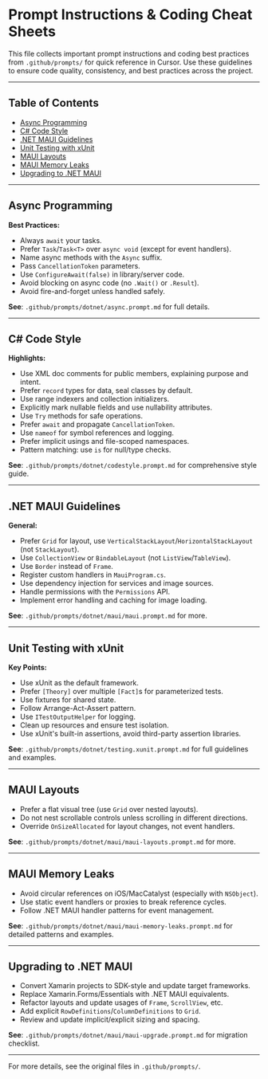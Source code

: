 # Prompt Instructions & Coding Cheat Sheets

This file collects important prompt instructions and coding best practices from `.github/prompts/` for quick reference in Cursor. Use these guidelines to ensure code quality, consistency, and best practices across the project.

---

## Table of Contents

- [Async Programming](#async-programming)
- [C# Code Style](#c-code-style)
- [.NET MAUI Guidelines](#net-maui-guidelines)
- [Unit Testing with xUnit](#unit-testing-with-xunit)
- [MAUI Layouts](#maui-layouts)
- [MAUI Memory Leaks](#maui-memory-leaks)
- [Upgrading to .NET MAUI](#upgrading-to-net-maui)

---

## Async Programming

**Best Practices:**
- Always `await` your tasks.
- Prefer `Task`/`Task<T>` over `async void` (except for event handlers).
- Name async methods with the `Async` suffix.
- Pass `CancellationToken` parameters.
- Use `ConfigureAwait(false)` in library/server code.
- Avoid blocking on async code (no `.Wait()` or `.Result`).
- Avoid fire-and-forget unless handled safely.

**See**: `.github/prompts/dotnet/async.prompt.md` for full details.

---

## C# Code Style

**Highlights:**
- Use XML doc comments for public members, explaining purpose and intent.
- Prefer `record` types for data, seal classes by default.
- Use range indexers and collection initializers.
- Explicitly mark nullable fields and use nullability attributes.
- Use `Try` methods for safe operations.
- Prefer `await` and propagate `CancellationToken`.
- Use `nameof` for symbol references and logging.
- Prefer implicit usings and file-scoped namespaces.
- Pattern matching: use `is` for null/type checks.

**See**: `.github/prompts/dotnet/codestyle.prompt.md` for comprehensive style guide.

---

## .NET MAUI Guidelines

**General:**
- Prefer `Grid` for layout, use `VerticalStackLayout`/`HorizontalStackLayout` (not `StackLayout`).
- Use `CollectionView` or `BindableLayout` (not `ListView`/`TableView`).
- Use `Border` instead of `Frame`.
- Register custom handlers in `MauiProgram.cs`.
- Use dependency injection for services and image sources.
- Handle permissions with the `Permissions` API.
- Implement error handling and caching for image loading.

**See**: `.github/prompts/dotnet/maui/maui.prompt.md` for more.

---

## Unit Testing with xUnit

**Key Points:**
- Use xUnit as the default framework.
- Prefer `[Theory]` over multiple `[Fact]`s for parameterized tests.
- Use fixtures for shared state.
- Follow Arrange-Act-Assert pattern.
- Use `ITestOutputHelper` for logging.
- Clean up resources and ensure test isolation.
- Use xUnit's built-in assertions, avoid third-party assertion libraries.

**See**: `.github/prompts/dotnet/testing.xunit.prompt.md` for full guidelines and examples.

---

## MAUI Layouts

- Prefer a flat visual tree (use `Grid` over nested layouts).
- Do not nest scrollable controls unless scrolling in different directions.
- Override `OnSizeAllocated` for layout changes, not event handlers.

**See**: `.github/prompts/dotnet/maui/maui-layouts.prompt.md` for more.

---

## MAUI Memory Leaks

- Avoid circular references on iOS/MacCatalyst (especially with `NSObject`).
- Use static event handlers or proxies to break reference cycles.
- Follow .NET MAUI handler patterns for event management.

**See**: `.github/prompts/dotnet/maui/maui-memory-leaks.prompt.md` for detailed patterns and examples.

---

## Upgrading to .NET MAUI

- Convert Xamarin projects to SDK-style and update target frameworks.
- Replace Xamarin.Forms/Essentials with .NET MAUI equivalents.
- Refactor layouts and update usages of `Frame`, `ScrollView`, etc.
- Add explicit `RowDefinitions`/`ColumnDefinitions` to `Grid`.
- Review and update implicit/explicit sizing and spacing.

**See**: `.github/prompts/dotnet/maui/maui-upgrade.prompt.md` for migration checklist.

---

For more details, see the original files in `.github/prompts/`. 